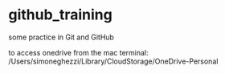 # github_training
some practice in Git and GitHub

to access onedrive from the mac terminal:
/Users/simoneghezzi/Library/CloudStorage/OneDrive-Personal
